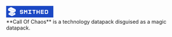 <!-- HIDE -->
<a href="https://beta.smithed.dev/pack/coc">
  <img src="https://github.com/Smithed-MC/PublicResources/blob/9098edbd8e6462978e64a41d30146c8ca7d96af1/badge.png?raw=true" width="128px"/>
  </a>
<br/>
<!-- HIDE END -->
**Call Of Chaos** is a technology datapack disguised as a magic datapack.
